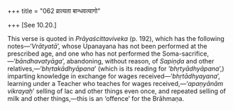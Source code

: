 +++
title = "062 व्रात्यता बान्धवत्यागो"

+++
[See
10.20.]

This verse is quoted in *Prāyaścittaviveka* (p. 192), which has the
following notes—‘*Vrātyatā*’, whose Upanayana has not been performed at
the prescribed age, and one who has not performed the
Soma-sacrifice,—‘*bāndhavatyāga*’, abandoning, without reason, of
*Sapiṇḍa* and other relatives,—‘*bhṛtakādhyāpana*’ (which is its reading
for ‘*bhṛtyādhyāpana*’,) imparting knowledge in exchange for wages
received—‘*bhṛtādhyayana*’, learning under a Teacher who teaches for
wages received,—‘*apaṇyānām vikrayaḥ*’ selling of lac and other things
even once, and repeated selling of milk and other things,—this is an
‘offence’ for the Brāhmaṇa.


